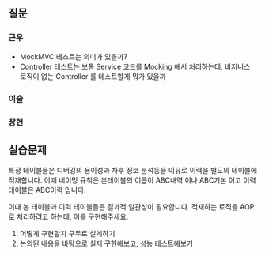## 질문
### 근우
- MockMVC 테스트는 의미가 있을까? 
- Controller 테스트는 보통 Service 코드를 Mocking 해서 처리하는데, 비지니스 로직이 없는 Controller 를 테스트할게 뭐가 있을까

### 이슬


### 창현


## 실습문제
특정 테이블들은 디버깅의 용이성과 차후 정보 분석등을 이유로 이력을 별도의 테이블에 적재합니다. 이때 네이밍 규칙은 본테이블의 이름이 ABC내역 이나 ABC기본 이고 이력 테이블은 ABC이력 입니다.

이때 본 테이블과 이력 테이블들은 결과적 일관성이 필요합니다. 적재하는 로직을 AOP로 처리하려고 하는데, 이를 구현해주세요.

1. 어떻게 구현할지 구두로 설계하기
2. 논의된 내용을 바탕으로 실제 구현해보고, 성능 테스트해보기

